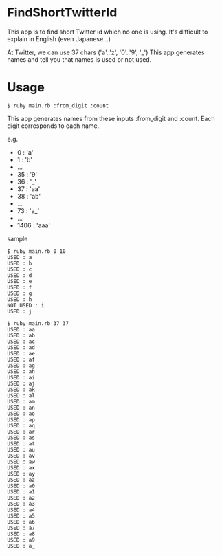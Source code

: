 # FindShortTwitterId

This app is to find short Twitter id which no one is using.
It's difficult to explain in English (even Japanese...)

At Twitter, we can use 37 chars ('a'..'z', '0'..'9', '_')
This app generates names and tell you that names is used or not used.

# Usage

```
$ ruby main.rb :from_digit :count
```

This app generates names from these inputs :from_digit and :count.
Each digit corresponds to each name.


e.g.
* 0 : 'a'
* 1 : 'b'
* ...
* 35 : '9'
* 36 : '_'
* 37 : 'aa'
* 38 : 'ab'
* ...
* 73 : 'a_'
* ...
* 1406 : 'aaa'

sample

```
$ ruby main.rb 0 10
USED : a
USED : b
USED : c
USED : d
USED : e
USED : f
USED : g
USED : h
NOT USED : i
USED : j
```
```
$ ruby main.rb 37 37
USED : aa
USED : ab
USED : ac
USED : ad
USED : ae
USED : af
USED : ag
USED : ah
USED : ai
USED : aj
USED : ak
USED : al
USED : am
USED : an
USED : ao
USED : ap
USED : aq
USED : ar
USED : as
USED : at
USED : au
USED : av
USED : aw
USED : ax
USED : ay
USED : az
USED : a0
USED : a1
USED : a2
USED : a3
USED : a4
USED : a5
USED : a6
USED : a7
USED : a8
USED : a9
USED : a_
```
